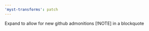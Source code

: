 ```yaml
---
'myst-transforms': patch
---
```


Expand to allow for new github admonitions [!NOTE] in a blockquote
